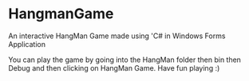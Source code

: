 # HangmanGame
An interactive HangMan Game made using 'C# in Windows Forms Application

You can play the game by going into the HangMan folder then bin then Debug and then clicking on HangMan Game. Have fun playing :)
